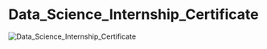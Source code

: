 # Data_Science_Internship_Certificate

![Data_Science_Internship_Certificate](https://github.com/ZakeerS/Data_Science_Internship_Certificate/assets/135118498/1508bdf3-b69b-40c2-9e45-8d1ccdbe511c)
